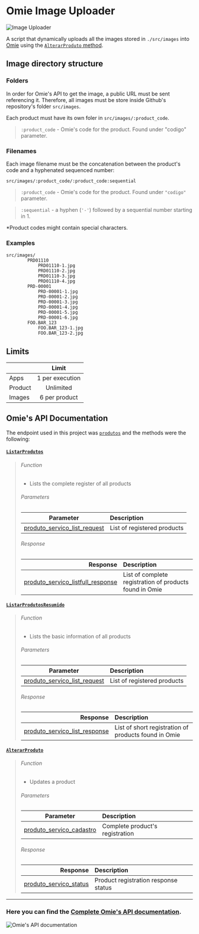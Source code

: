 # Omie Image Uploader

![Image Uploader](https://i.imgur.com/67noRO8.jpg)

 A script that dynamically uploads all the images stored in `./src/images` into [Omie](https://app.omie.com.br/) using the [`AlterarProduto` method](https://app.omie.com.br/api/v1/geral/produtos/#AlterarProduto).

 Image directory structure
 ---
 
 ### Folders
 
 In order for Omie's API to get the image, a public URL must be sent referencing it. Therefore, all images must be store inside Github's repository's folder `src/images`.
 
 Each product must have its own foler in `src/images/:product_code`.

 > `:product_code` - Omie's code for the product. Found under "codigo" parameter.
 
 ### Filenames

 Each image filename must be the concatenation between the product's code and a hyphenated sequenced number:
 
 `src/images/:product_code/:product_code:sequential`

 > `:product_code` - Omie's code for the product. Found under `"codigo"` parameter.
 
 >`:sequential` - a hyphen (`'-'`) followed by a sequential number starting in 1.
 
\*Product codes might contain special characters.
 
### Examples

```
src/images/
        PRD01110
            PRD01110-1.jpg
            PRD01110-2.jpg
            PRD01110-3.jpg
            PRD01110-4.jpg
        PRD-00001
            PRD-00001-1.jpg
            PRD-00001-2.jpg
            PRD-00001-3.jpg
            PRD-00001-4.jpg
            PRD-00001-5.jpg
            PRD-00001-6.jpg
        FOO.BAR_123
            FOO.BAR_123-1.jpg
            FOO.BAR_123-2.jpg
```

Limits
---

| |Limit|
|---|:---:|
|Apps|1 per execution|
|Product|Unlimited|
|Images|6 per product|

Omie's API Documentation
---

The endpoint used in this project was [`produtos`](https://app.omie.com.br/api/v1/geral/produtos/) and the methods were the following:

#### [`ListarProdutos`](https://app.omie.com.br/api/v1/geral/produtos/#ListarProdutos)
>###### Function
>- Lists the complete register of all products
>
>###### Parameters
>|Parameter |Description|
>|:---:|:---|
>|[produto_servico_list_request](https://app.omie.com.br/api/v1/geral/produtos/#produto_servico_list_request) |List of registered products |
>
>###### Response
>|Response |Description|
>|---:|:---|
>|[produto_servico_listfull_response](https://app.omie.com.br/api/v1/geral/produtos/#produto_servico_listfull_response) |List of complete registration of products found in Omie|


#### [`ListarProdutosResumido`](https://app.omie.com.br/api/v1/geral/produtos/#ListarProdutosResumido)

>###### Function
>- Lists the basic information of all products
>
>###### Parameters
>|Parameter |Description|
>|:---:|:---|
>|[produto_servico_list_request](https://app.omie.com.br/api/v1/geral/produtos/#produto_servico_list_request) |List of registered products |
>
>###### Response
>|Response |Description|
>|---:|:---|
>|[produto_servico_list_response](https://app.omie.com.br/api/v1/geral/produtos/#produto_servico_list_response) |List of short registration of products found in Omie|


#### [`AlterarProduto`](https://app.omie.com.br/api/v1/geral/produtos/#AlterarProduto)

>###### Function
>- Updates a product
>
>###### Parameters
>|Parameter |Description|
>|:---:|:---|
>|[	produto_servico_cadastro](https://app.omie.com.br/api/v1/geral/produtos/#produto_servico_cadastro) |Complete product's registration |
>
>###### Response
>|Response |Description|
>|---:|:---|
>|[ produto_servico_status](https://app.omie.com.br/api/v1/geral/produtos/#produto_servico_status) |Product registration response status|

---

### Here you can find the [Complete Omie's API documentation](https://app.omie.com.br/).

![[Omie's API documentation](https://app.omie.com.br/developer/service-list/)](https://i.imgur.com/0sGNSsF.png)
